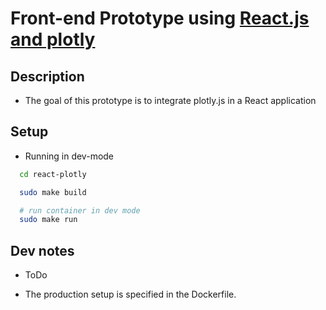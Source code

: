 # Front-end Prototype using [React.js and plotly](https://github.com/plotly/react-plotly.js/)

## Description
  - The goal of this prototype is to integrate plotly.js in a React application


## Setup

 - Running in dev-mode
``` bash
  cd react-plotly

  sudo make build

  # run container in dev mode
  sudo make run
```


## Dev notes
 - ToDo


 - The production setup is specified in the Dockerfile.
